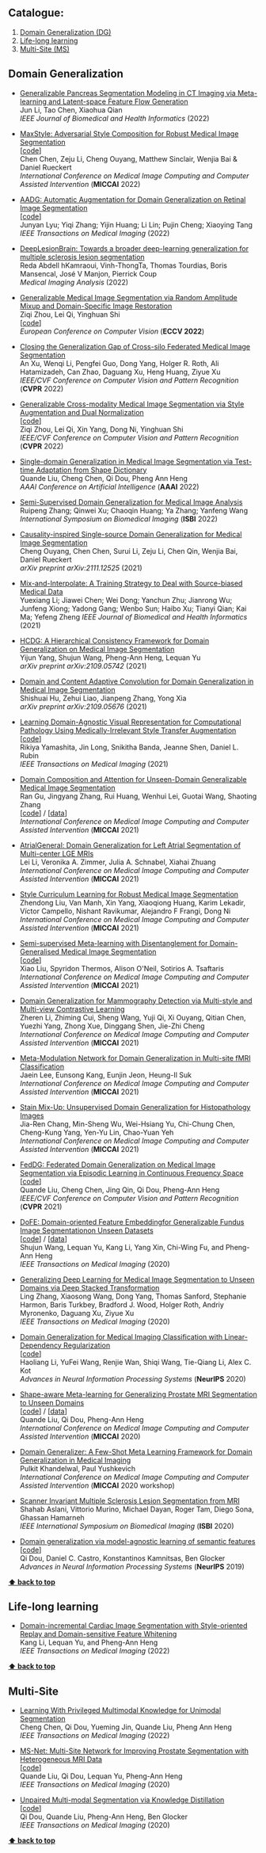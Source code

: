 ## Catalogue:

1. [Domain Generalization (DG)](#Domain-Generalization)
2. [Life-long learning](#Life-long-learning)
3. [Multi-Site (MS)](#Multi-Site)

## Domain Generalization
- [Generalizable Pancreas Segmentation Modeling in CT Imaging via Meta-learning and Latent-space Feature Flow Generation](https://ieeexplore.ieee.org/abstract/document/9894672)  
Jun Li, Tao Chen, Xiaohua Qian  
*IEEE Journal of Biomedical and Health Informatics* (2022)

- [MaxStyle: Adversarial Style Composition for Robust Medical Image Segmentation](https://link.springer.com/chapter/10.1007/978-3-031-16443-9_15)  
[[code](https://github.com/cherise215/MaxStyle)]  
Chen Chen, Zeju Li, Cheng Ouyang, Matthew Sinclair, Wenjia Bai & Daniel Rueckert   
*International Conference on Medical Image Computing and Computer Assisted Intervention* (**MICCAI** 2022)

- [AADG: Automatic Augmentation for Domain Generalization on Retinal Image Segmentation](https://ieeexplore.ieee.org/abstract/document/9837077)  
[[code](https://github.com/CRazorback/AADG)]  
Junyan Lyu; Yiqi Zhang; Yijin Huang; Li Lin; Pujin Cheng; Xiaoying Tang  
*IEEE Transactions on Medical Imaging* (2022)

- [DeepLesionBrain: Towards a broader deep-learning generalization for multiple sclerosis lesion segmentation](https://www.sciencedirect.com/science/article/pii/S1361841521003571?ref=cra_js_challenge&fr=RR-1)  
Reda Abdell hKamraoui, Vinh-ThongTa, Thomas Tourdias, Boris Mansencal, José V Manjon, Pierrick Coup  
*Medical Imaging Analysis* (2022)

- [Generalizable Medical Image Segmentation via Random Amplitude Mixup and Domain-Specific Image Restoration](https://arxiv.org/abs/2208.03901)  
Ziqi Zhou, Lei Qi, Yinghuan Shi  
[[code](https://github.com/zzzqzhou/RAM-DSIR)]  
*European Conference on Computer Vision* (**ECCV 2022**)

- [Closing the Generalization Gap of Cross-silo Federated Medical Image Segmentation](https://openaccess.thecvf.com/content/CVPR2022/html/Xu_Closing_the_Generalization_Gap_of_Cross-Silo_Federated_Medical_Image_Segmentation_CVPR_2022_paper.html)  
An Xu, Wenqi Li, Pengfei Guo, Dong Yang, Holger R. Roth, Ali Hatamizadeh, Can Zhao, Daguang Xu, Heng Huang, Ziyue Xu   
*IEEE/CVF Conference on Computer Vision and Pattern Recognition* (**CVPR** 2022)

- [Generalizable Cross-modality Medical Image Segmentation via Style Augmentation and Dual Normalization](https://arxiv.org/abs/2112.11177)  
[[code](https://github.com/zzzqzhou/Dual-Normalization)]  
Ziqi Zhou, Lei Qi, Xin Yang, Dong Ni, Yinghuan Shi  
*IEEE/CVF Conference on Computer Vision and Pattern Recognition* (**CVPR** 2022)

- [Single-domain Generalization in Medical Image Segmentation via Test-time Adaptation from Shape Dictionary](https://aaai-2022.virtualchair.net/poster_aaai852)  
Quande Liu, Cheng Chen, Qi Dou, Pheng Ann Heng  
*AAAI Conference on Artificial Intelligence* (**AAAI** 2022)

- [Semi-Supervised Domain Generalization for Medical Image Analysis](https://ieeexplore.ieee.org/abstract/document/9761561)  
Ruipeng Zhang; Qinwei Xu; Chaoqin Huang; Ya Zhang; Yanfeng Wang    
*International Symposium on Biomedical Imaging* (**ISBI** 2022)

- [Causality-inspired Single-source Domain Generalization for Medical Image Segmentation](https://arxiv.org/abs/2111.12525)  
Cheng Ouyang, Chen Chen, Surui Li, Zeju Li, Chen Qin, Wenjia Bai, Daniel Rueckert  
*arXiv preprint arXiv:2111.12525* (2021)

- [Mix-and-Interpolate: A Training Strategy to Deal with Source-biased Medical Data](https://ieeexplore.ieee.org/document/9568732)  
Yuexiang Li; Jiawei Chen; Wei Dong; Yanchun Zhu; Jianrong Wu; Junfeng Xiong; Yadong Gang; Wenbo Sun; Haibo Xu; Tianyi Qian; Kai Ma; Yefeng Zheng
*IEEE Journal of Biomedical and Health Informatics* (2021)

- [HCDG: A Hierarchical Consistency Framework for Domain Generalization on Medical Image Segmentation](https://arxiv.org/abs/2109.05742)  
Yijun Yang, Shujun Wang, Pheng-Ann Heng, Lequan Yu  
*arXiv preprint arXiv:2109.05742* (2021)

- [Domain and Content Adaptive Convolution for Domain Generalization in Medical Image Segmentation](https://arxiv.org/abs/2109.05676)   
Shishuai Hu, Zehui Liao, Jianpeng Zhang, Yong Xia   
*arXiv preprint arXiv:2109.05676* (2021)

- [Learning Domain-Agnostic Visual Representation for Computational Pathology Using Medically-Irrelevant Style Transfer Augmentation](https://ieeexplore.ieee.org/document/9503389)  
[[code](https://github.com/rikiyay/style-transfer-for-digital-pathology)]  
Rikiya Yamashita, Jin Long, Snikitha Banda, Jeanne Shen, Daniel L. Rubin  
*IEEE Transactions on Medical Imaging* (2021)

- [Domain Composition and Attention for Unseen-Domain Generalizable Medical Image Segmentation](https://arxiv.org/abs/2109.08852)  
Ran Gu, Jingyang Zhang, Rui Huang, Wenhui Lei, Guotai Wang, Shaoting Zhang  
[[code](https://github.com/HiLab-git/DCA-Net)] / [[data](https://liuquande.github.io/SAML/)]   
*International Conference on Medical Image Computing and Computer Assisted Intervention* (**MICCAI** 2021)

- [AtrialGeneral: Domain Generalization for Left Atrial Segmentation of Multi-center LGE MRIs](https://link.springer.com/chapter/10.1007/978-3-030-87231-1_54)  
Lei Li, Veronika A. Zimmer, Julia A. Schnabel, Xiahai Zhuang  
*International Conference on Medical Image Computing and Computer Assisted Intervention* (**MICCAI** 2021)

- [Style Curriculum Learning for Robust Medical Image Segmentation](https://link.springer.com/chapter/10.1007/978-3-030-87193-2_43)  
Zhendong Liu, Van Manh, Xin Yang, Xiaoqiong Huang, Karim Lekadir, Víctor Campello, Nishant Ravikumar, Alejandro F Frangi, Dong Ni  
*International Conference on Medical Image Computing and Computer Assisted Intervention* (**MICCAI** 2021)

- [Semi-supervised Meta-learning with Disentanglement for Domain-Generalised Medical Image Segmentation](https://link.springer.com/chapter/10.1007/978-3-030-87196-3_29)  
[[code]( https://github.com/vios-s/DGNet)]  
Xiao Liu, Spyridon Thermos, Alison O'Neil, Sotirios A. Tsaftaris  
*International Conference on Medical Image Computing and Computer Assisted Intervention* (**MICCAI** 2021)

- [Domain Generalization for Mammography Detection via Multi-style and Multi-view Contrastive Learning](https://arxiv.org/abs/2111.10827)  
Zheren Li, Zhiming Cui, Sheng Wang, Yuji Qi, Xi Ouyang, Qitian Chen, Yuezhi Yang, Zhong Xue, Dinggang Shen, Jie-Zhi Cheng  
*International Conference on Medical Image Computing and Computer Assisted Intervention* (**MICCAI** 2021)

- [Meta-Modulation Network for Domain Generalization in Multi-site fMRI Classification](https://link.springer.com/chapter/10.1007/978-3-030-87240-3_48)  
Jaein Lee, Eunsong Kang, Eunjin Jeon, Heung-Il Suk  
*International Conference on Medical Image Computing and Computer Assisted Intervention* (**MICCAI** 2021)

- [Stain Mix-Up: Unsupervised Domain Generalization for Histopathology Images](https://link.springer.com/chapter/10.1007/978-3-030-87199-4_11)  
Jia-Ren Chang, Min-Sheng Wu, Wei-Hsiang Yu, Chi-Chung Chen, Cheng-Kung Yang, Yen-Yu Lin, Chao-Yuan Yeh  
*International Conference on Medical Image Computing and Computer Assisted Intervention* (**MICCAI** 2021)

- [FedDG: Federated Domain Generalization on Medical Image Segmentation via Episodic Learning in Continuous Frequency Space](https://arxiv.org/abs/2103.06030)  
[[code](https://github.com/liuquande/FedDG-ELCFS)]  
Quande Liu, Cheng Chen, Jing Qin, Qi Dou, Pheng-Ann Heng  
*IEEE/CVF Conference on Computer Vision and Pattern Recognition* (**CVPR** 2021)

- [DoFE: Domain-oriented Feature Embeddingfor Generalizable Fundus Image Segmentationon Unseen Datasets](https://ieeexplore.ieee.org/document/9163289)  
[[code](https://github.com/emma-sjwang/Dofe)] / [[data](https://drive.google.com/file/d/1p33nsWQaiZMAgsruDoJLyatoq5XAH-TH/view)]  
Shujun Wang, Lequan Yu, Kang Li, Yang Xin, Chi-Wing Fu, and Pheng-Ann Heng  
*IEEE Transactions on Medical Imaging* (2020)

- [Generalizing Deep Learning for Medical Image Segmentation to Unseen Domains via Deep Stacked Transformation](https://ieeexplore.ieee.org/document/8995481)    
Ling Zhang, Xiaosong Wang, Dong Yang, Thomas Sanford, Stephanie Harmon, Baris Turkbey, Bradford J. Wood, Holger Roth, Andriy Myronenko, Daguang Xu, Ziyue Xu  
*IEEE Transactions on Medical Imaging* (2020)

- [Domain Generalization for Medical Imaging Classification with Linear-Dependency Regularization](https://arxiv.org/abs/2009.12829)  
[[code](https://github.com/wyf0912/LDDG)]   
Haoliang Li, YuFei Wang, Renjie Wan, Shiqi Wang, Tie-Qiang Li, Alex C. Kot  
*Advances in Neural Information Processing Systems* (**NeurIPS** 2020)

- [Shape-aware Meta-learning for Generalizing Prostate MRI Segmentation to Unseen Domains](https://arxiv.org/abs/2007.02035)  
[[code](https://github.com/liuquande/SAML)] / [[data](https://liuquande.github.io/SAML/)]  
Quande Liu, Qi Dou, Pheng-Ann Heng  
*International Conference on Medical Image Computing and Computer Assisted Intervention* (**MICCAI** 2020)

- [Domain Generalizer: A Few-Shot Meta Learning Framework for Domain Generalization in Medical Imaging](https://link.springer.com/chapter/10.1007/978-3-030-60548-3_8)   
Pulkit Khandelwal, Paul Yushkevich  
*International Conference on Medical Image Computing and Computer Assisted Intervention* (**MICCAI** 2020 workshop)

- [Scanner Invariant Multiple Sclerosis Lesion Segmentation from MRI](https://arxiv.org/abs/1910.10035)   
Shahab Aslani, Vittorio Murino, Michael Dayan, Roger Tam, Diego Sona, Ghassan Hamarneh  
*IEEE International Symposium on Biomedical Imaging* (**ISBI** 2020)

- [Domain generalization via model-agnostic learning of semantic features](https://arxiv.org/abs/1910.13580)  
[[code](https://github.com/biomedia-mira/masf)]   
Qi Dou, Daniel C. Castro, Konstantinos Kamnitsas, Ben Glocker  
*Advances in Neural Information Processing Systems* (**NeurIPS** 2019)

**[⬆ back to top](#Catalogue)**

## Life-long learning
- [Domain-incremental Cardiac Image Segmentation with Style-oriented Replay and Domain-sensitive Feature Whitening](https://ieeexplore.ieee.org/abstract/document/9908146)  
Kang Li, Lequan Yu, and Pheng-Ann Heng  
*IEEE Transactions on Medical Imaging* (2022)

**[⬆ back to top](#Catalogue)**

## Multi-Site
- [Learning With Privileged Multimodal Knowledge for Unimodal Segmentation](https://ieeexplore.ieee.org/document/9567675)  
Cheng Chen, Qi Dou, Yueming Jin, Quande Liu, Pheng Ann Heng  
*IEEE Transactions on Medical Imaging* (2022)

- [MS-Net: Multi-Site Network for Improving Prostate Segmentation with Heterogeneous MRI Data](https://arxiv.org/abs/2002.03366)  
[[code](https://github.com/liuquande/MS-Net)]  
Quande Liu, Qi Dou, Lequan Yu, Pheng-Ann Heng  
*IEEE Transactions on Medical Imaging* (2020)

- [Unpaired Multi-modal Segmentation via Knowledge Distillation](https://ieeexplore.ieee.org/abstract/document/8979396)  
[[code](https://github.com/carrenD/ummkd)]  
Qi Dou, Quande Liu, Pheng-Ann Heng, Ben Glocker  
*IEEE Transactions on Medical Imaging* (2020)

**[⬆ back to top](#Catalogue)**
